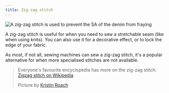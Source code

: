 ```yaml
---
title: Zig-zag stitch
---
```


![A zig-zag stitch is used to prevent the SA of the denim from fraying](zig-zag.jpg)

A zig-zag stitch is useful for when you need to sew a stretchable seam (like when using knits). You can also use it for a decorative effect, or to lock the edge of your fabric.

As most, if not all, sewing machines can sew a zig-zag stitch, it's a popular alternative for when more specialised stitches are not available.

> Everyone's favourite encyclopedia has more on the zig-zag stitch: [Zigzag stitch on Wikipedia](http://en.wikipedia.org/wiki/Zigzag_stitch)
> 
> Picture by [Kristin Roach](https://www.flickr.com/photos/kristinroach/3161126359)